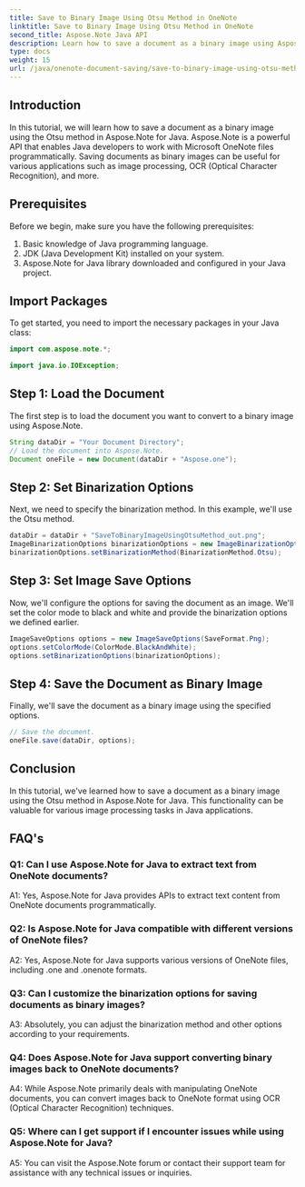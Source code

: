 ```yaml
---
title: Save to Binary Image Using Otsu Method in OneNote
linktitle: Save to Binary Image Using Otsu Method in OneNote
second_title: Aspose.Note Java API
description: Learn how to save a document as a binary image using Aspose.Note for Java. Step-by-step guide with code examples included.
type: docs
weight: 15
url: /java/onenote-document-saving/save-to-binary-image-using-otsu-method/
---
```

## Introduction

In this tutorial, we will learn how to save a document as a binary image using the Otsu method in Aspose.Note for Java. Aspose.Note is a powerful API that enables Java developers to work with Microsoft OneNote files programmatically. Saving documents as binary images can be useful for various applications such as image processing, OCR (Optical Character Recognition), and more.

## Prerequisites

Before we begin, make sure you have the following prerequisites:
1. Basic knowledge of Java programming language.
2. JDK (Java Development Kit) installed on your system.
3. Aspose.Note for Java library downloaded and configured in your Java project.

## Import Packages

To get started, you need to import the necessary packages in your Java class:
```java
import com.aspose.note.*;

import java.io.IOException;
```

## Step 1: Load the Document

The first step is to load the document you want to convert to a binary image using Aspose.Note.
```java
String dataDir = "Your Document Directory";
// Load the document into Aspose.Note.
Document oneFile = new Document(dataDir + "Aspose.one");
```

## Step 2: Set Binarization Options
Next, we need to specify the binarization method. In this example, we'll use the Otsu method.
```java
dataDir = dataDir + "SaveToBinaryImageUsingOtsuMethod_out.png";
ImageBinarizationOptions binarizationOptions = new ImageBinarizationOptions();
binarizationOptions.setBinarizationMethod(BinarizationMethod.Otsu);
```

## Step 3: Set Image Save Options
Now, we'll configure the options for saving the document as an image. We'll set the color mode to black and white and provide the binarization options we defined earlier.
```java
ImageSaveOptions options = new ImageSaveOptions(SaveFormat.Png);
options.setColorMode(ColorMode.BlackAndWhite);
options.setBinarizationOptions(binarizationOptions);
```

## Step 4: Save the Document as Binary Image
Finally, we'll save the document as a binary image using the specified options.
```java
// Save the document.
oneFile.save(dataDir, options);
```

## Conclusion
In this tutorial, we've learned how to save a document as a binary image using the Otsu method in Aspose.Note for Java. This functionality can be valuable for various image processing tasks in Java applications.

## FAQ's

### Q1: Can I use Aspose.Note for Java to extract text from OneNote documents?

A1: Yes, Aspose.Note for Java provides APIs to extract text content from OneNote documents programmatically.

### Q2: Is Aspose.Note for Java compatible with different versions of OneNote files?

A2: Yes, Aspose.Note for Java supports various versions of OneNote files, including .one and .onenote formats.

### Q3: Can I customize the binarization options for saving documents as binary images?

A3: Absolutely, you can adjust the binarization method and other options according to your requirements.

### Q4: Does Aspose.Note for Java support converting binary images back to OneNote documents?

A4: While Aspose.Note primarily deals with manipulating OneNote documents, you can convert images back to OneNote format using OCR (Optical Character Recognition) techniques.

### Q5: Where can I get support if I encounter issues while using Aspose.Note for Java?

A5: You can visit the Aspose.Note forum or contact their support team for assistance with any technical issues or inquiries.
